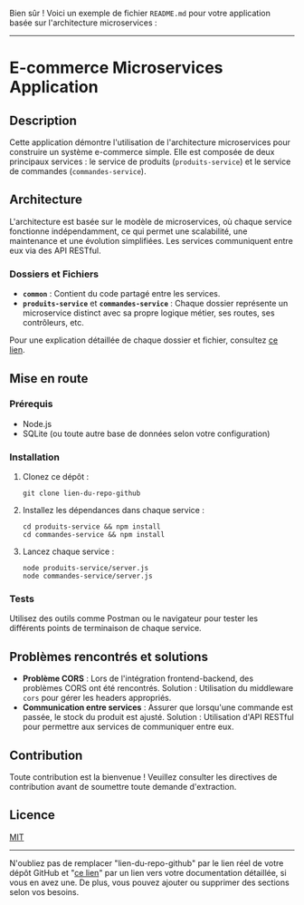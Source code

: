Bien sûr ! Voici un exemple de fichier `README.md` pour votre application basée sur l'architecture microservices :

---

# E-commerce Microservices Application

## Description

Cette application démontre l'utilisation de l'architecture microservices pour construire un système e-commerce simple. Elle est composée de deux principaux services : le service de produits (`produits-service`) et le service de commandes (`commandes-service`).

## Architecture

L'architecture est basée sur le modèle de microservices, où chaque service fonctionne indépendamment, ce qui permet une scalabilité, une maintenance et une évolution simplifiées. Les services communiquent entre eux via des API RESTful.

### Dossiers et Fichiers

- **`common`** : Contient du code partagé entre les services.
- **`produits-service`** et **`commandes-service`** : Chaque dossier représente un microservice distinct avec sa propre logique métier, ses routes, ses contrôleurs, etc.
  
Pour une explication détaillée de chaque dossier et fichier, consultez [ce lien](lien-vers-la-documentation-détaillée).

## Mise en route

### Prérequis

- Node.js
- SQLite (ou toute autre base de données selon votre configuration)

### Installation

1. Clonez ce dépôt :
   ```
   git clone lien-du-repo-github
   ```

2. Installez les dépendances dans chaque service :
   ```
   cd produits-service && npm install
   cd commandes-service && npm install
   ```

3. Lancez chaque service :
   ```
   node produits-service/server.js
   node commandes-service/server.js
   ```

### Tests

Utilisez des outils comme Postman ou le navigateur pour tester les différents points de terminaison de chaque service.

## Problèmes rencontrés et solutions

- **Problème CORS** : Lors de l'intégration frontend-backend, des problèmes CORS ont été rencontrés. Solution : Utilisation du middleware `cors` pour gérer les headers appropriés.
- **Communication entre services** : Assurer que lorsqu'une commande est passée, le stock du produit est ajusté. Solution : Utilisation d'API RESTful pour permettre aux services de communiquer entre eux.

## Contribution

Toute contribution est la bienvenue ! Veuillez consulter les directives de contribution avant de soumettre toute demande d'extraction.

## Licence

[MIT](LICENSE)

---

N'oubliez pas de remplacer "lien-du-repo-github" par le lien réel de votre dépôt GitHub et "[ce lien](lien-vers-la-documentation-détaillée)" par un lien vers votre documentation détaillée, si vous en avez une. De plus, vous pouvez ajouter ou supprimer des sections selon vos besoins.
